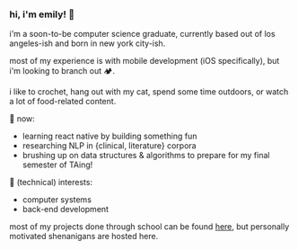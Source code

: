 ### hi, i'm emily! 👋

<!--
**em1lyw4ng/em1lyw4ng** is a ✨ _special_ ✨ repository because its `README.md` (this file) appears on your GitHub profile.

Here are some ideas to get you started:

- 🔭 I’m currently working on ...
- 🌱 I’m currently learning ...
- 👯 I’m looking to collaborate on ...
- 🤔 I’m looking for help with ...
- 💬 Ask me about ...
- 📫 How to reach me: ...
- 😄 Pronouns: ...
- ⚡ Fun fact: ...
-->
i'm a soon-to-be computer science graduate, currently based out of los angeles-ish and born in new york city-ish. 

most of my experience is with mobile development (iOS specifically), but i'm looking to branch out 🏕. 

i like to crochet, hang out with my cat, spend some time outdoors, or watch a lot of food-related content. 

🌱 now:
* learning react native by building something fun
* researching NLP in {clinical, literature} corpora
* brushing up on data structures & algorithms to prepare for my final semester of TAing!

📖 (technical) interests:
* computer systems
* back-end development

most of my projects done through school can be found [here](https://github.com/ecwa2020), but personally motivated shenanigans are hosted here.


